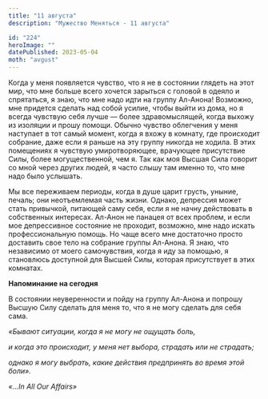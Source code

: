 ```yaml
---
title: "11 августа"
description: "Мужество Меняться - 11 августа"

id: "224"
heroImage: ""
datePublished: 2023-05-04
moth: "avgust"
---
```


Когда у меня появляется чувство, что я не в состоянии глядеть на этот мир, что
мне больше всего хочется зарыться с головой в одеяло и спрятаться, я знаю, что
мне надо идти на группу Ал-Анона! Возможно, мне придется сделать над собой
усилие, чтобы выйти из дома, но я всегда чувствую себя лучше — более
здравомыслящей, когда выхожу из изоляции и прошу помощи. Обычно чувство
облегчения у меня наступает в тот самый момент, когда я вхожу в комнату, где
происходит собрание, даже если я раньше на эту группу никогда не ходила. В
этих помещениях я чувствую умиротворяющее, врачующее присутствие Силы, более
могущественной, чем я. Так как моя Высшая Сила говорит со мной через других
людей, я часто слышу там именно то, что мне надо было услышать.

Мы все переживаем периоды, когда в душе царит грусть, уныние, печаль; они
неотъемлемая часть жизни. Однако, депрессия может стать привычкой, питающей
саму себя, если я не начну действовать в собственных интересах. Ал-Анон не
панацея от всех проблем, и если мое депрессивное состояние не проходит,
возможно, мне надо искать профессиональную помощь. Но чаще всего мне
достаточно просто доставить свое тело на собрание группы Ал-Анона. Я знаю, что
независимо от моего самочувствия, когда я иду за помощью, я становлюсь
доступной для Высшей Силы, которая присутствует в этих комнатах.

**Напоминание на сегодня**

В состоянии неуверенности и пойду на группу Ал-Анона и попрошу Высшую Силу
сделать для меня то, что я не могу сделать для себя сама.

_«Бывают ситуации, когда я не могу не ощущать боль,_

_и когда это происходит, у меня нет выбора, страдать или не страдать;_

_однако я могу выбрать, какие действия предпринять во время этой боли»._

_«…In All Our Affairs»_
